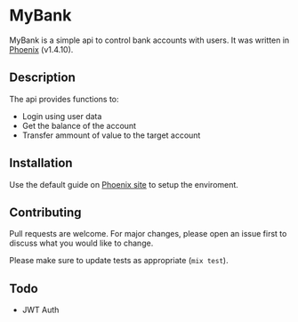 # MyBank

MyBank is a simple api to control bank accounts with users. It was written in [Phoenix](https://phoenixframework.org/) (v1.4.10).

## Description

The api provides functions to:
- Login using user data
- Get the balance of the account
- Transfer ammount of value to the target account

## Installation

Use the default guide on [Phoenix site](https://hexdocs.pm/phoenix/installation.html#content) to setup the enviroment.

## Contributing
Pull requests are welcome. For major changes, please open an issue first to discuss what you would like to change.

Please make sure to update tests as appropriate (`mix test`).

## Todo
- JWT Auth